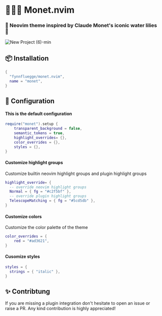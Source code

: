 # 👨‍🎨🎨 Monet.nvim

### 🪻 Neovim theme inspired by Claude Monet's iconic water lilies 🪻


![New Project (6)-min](https://github.com/fynnfluegge/monet.nvim/assets/16321871/ab16d2dc-68fc-46b5-8551-16030bba4886)


## 📦 Installation

```lua
{
  "fynnfluegge/monet.nvim",
  name = "monet",
}

```

## 🔧 Configuration

#### This is the default configuration

```lua
require("monet").setup {
    transparent_background = false,
    semantic_tokens = true,
    highlight_overrides= {},
    color_overrides = {},
    styles = {},
}

```

#### Customize highlight groups

Customize builtin neovim highlight groups and plugin highlight groups

```lua
highlight_override= {
  -- override neovim highlight groups
  Normal = { fg = "#c2f5bf" },
  -- override plugin highlight groups
  TelescopeMatching = { fg = "#5cd5db" },
}
```

#### Customize colors

Customize the color palette of the theme

```lua
color_overrides = {
    red = "#ad3621",
}
```

#### Cusomize styles

```lua
styles = {
  strings = { "italic" },
}
```

## ✨ Contribtung

If you are missing a plugin integration don't hesitate to open an issue or raise a PR.
Any kind contribution is highly appreciated!

